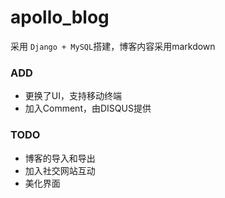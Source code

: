 
apollo_blog
======
采用 `Django + MySQL`搭建，博客内容采用markdown

### ADD
* 更换了UI，支持移动终端
* 加入Comment，由DISQUS提供

### TODO
* 博客的导入和导出
* 加入社交网站互动
* 美化界面
